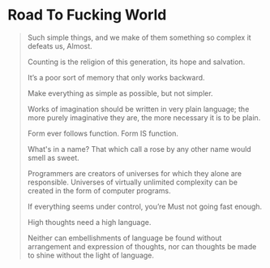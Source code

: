 # Road To Fucking World

> Such simple things, and we make of them something so complex it defeats us, Almost.
>
> Counting is the religion of this generation, its hope and salvation.
>
> It’s a poor sort of memory that only works backward.
>
> Make everything as simple as possible, but not simpler.
>
> Works of imagination should be written in very plain language; the more purely imaginative they are, the more necessary it is to be plain.
>
> Form ever follows function.
> Form IS function.
>
> What's in a name? That which call a rose by any other name would smell as sweet.
>
> Programmers are creators of universes for which they alone are responsible. Universes of virtually unlimited complexity can be created in the form of computer programs.
>
> If everything seems under control, you’re Must not going fast enough.
>
> High thoughts need a high language.
>
> Neither can embellishments of language be found without arrangement and expression of thoughts, nor can thoughts be made to shine without the light of language.
